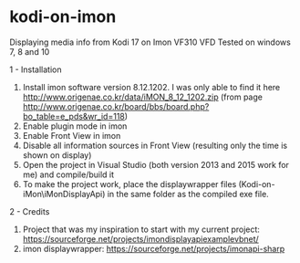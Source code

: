 # kodi-on-imon
Displaying media info from Kodi 17 on Imon VF310 VFD
Tested on windows 7, 8 and 10

1 - Installation
1) Install imon software version 8.12.1202. I was only able to find it here http://www.origenae.co.kr/data/iMON_8_12_1202.zip (from page http://www.origenae.co.kr/board/bbs/board.php?bo_table=e_pds&wr_id=118)
2) Enable plugin mode in imon
3) Enable Front View in imon
4) Disable all information sources in Front View (resulting only the time is shown on display)
5) Open the project in Visual Studio (both version 2013 and 2015 work for me) and compile/build it
6) To make the project work, place the displaywrapper files (Kodi-on-iMon\iMonDisplayApi) in the same folder as the compiled exe file.

2 - Credits
1) Project that was my inspiration to start with my current project: https://sourceforge.net/projects/imondisplayapiexamplevbnet/
2) imon displaywrapper: https://sourceforge.net/projects/imonapi-sharp
